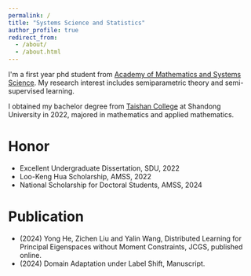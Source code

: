 ```yaml
---
permalink: /
title: "Systems Science and Statistics"
author_profile: true
redirect_from: 
  - /about/
  - /about.html
---
```


I'm a first year phd student from [Academy of Mathematics and Systems Science](https://amss.cas.cn/). My research interest includes semiparametric theory and semi-supervised learning.

I obtained my bachelor degree from [Taishan College](https://www.tsxt.sdu.edu.cn/) at Shandong University in 2022, majored in mathematics and applied mathematics.

Honor
======
* Excellent Undergraduate Dissertation, SDU, 2022
* Loo-Keng Hua Scholarship, AMSS, 2022
* National Scholarship for Doctoral Students, AMSS, 2024

Publication
======
* (2024) Yong He, Zichen Liu and Yalin Wang, Distributed Learning for Principal Eigenspaces without Moment Constraints, JCGS, published online.
* (2024) Domain Adaptation under Label Shift, Manuscript.
